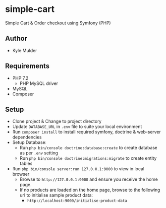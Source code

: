 # simple-cart
Simple Cart &amp; Order checkout using Symfony (PHP)

## Author
- Kyle Mulder

## Requirements
- PHP 7.2
  - PHP MySQL driver
- MySQL
- Composer

## Setup
- Clone project & Change to project directory
- Update `DATABASE_URL` in `.env` file to suite your local environment
- Run `composer install` to install required symfony, doctrine & web-server dependencies
- Setup Database:
  - Run `php bin/console doctrine:database:create` to create database as per `.env` setting
  - Run `php bin/console doctrine:migrations:migrate` to create entity tables
- Run `php bin/console server:run 127.0.0.1:9000` to view in local browser
  - Browse to `http://127.0.0.1:9000` and ensure you receive the home page.
  - If no products are loaded on the home page, browse to the following url to initialise sample product data:
    - `http://localhost:9000/initialise-product-data`
